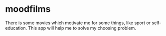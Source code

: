 # moodfilms
There is some movies which motivate me for some things, like sport or self-education. This app will help me to solve my choosing problem.
